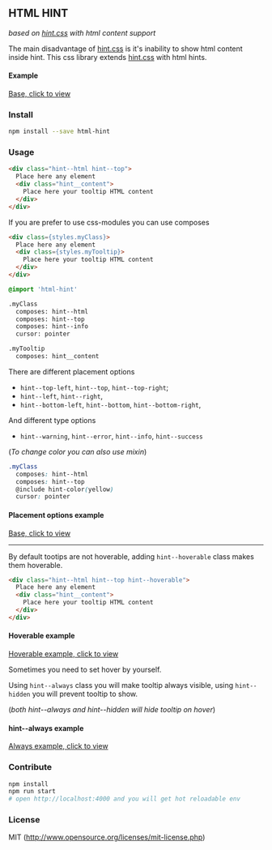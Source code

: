 ## HTML HINT

*based on [hint.css](https://github.com/chinchang/hint.css) with html content support*

The main disadvantage of [hint.css](https://github.com/chinchang/hint.css) is it's inability to show html content inside hint.
This css library extends [hint.css](https://github.com/chinchang/hint.css) with html hints.

#### Example

[Base, click to view](http://istarkov.github.io/html-hint/#exampleMain)

### Install

```bash
npm install --save html-hint
```

### Usage

```html
<div class="hint--html hint--top">
  Place here any element
  <div class="hint__content">
    Place here your tooltip HTML content
  </div>
</div>
```

If you are prefer to use css-modules you can use composes

```html
<div class={styles.myClass}>
  Place here any element
  <div class={styles.myTooltip}>
    Place here your tooltip HTML content
  </div>
</div>
```

```scss
@import 'html-hint'

.myClass
  composes: hint--html
  composes: hint--top
  composes: hint--info
  cursor: pointer

.myTooltip
  composes: hint__content
```

There are different placement options
- `hint--top-left`, `hint--top`, `hint--top-right`;
- `hint--left`, `hint--right`,
- `hint--bottom-left`, `hint--bottom`, `hint--bottom-right`,

And different type options
- `hint--warning`, `hint--error`, `hint--info`, `hint--success`

(_To change color you can also use mixin_)

```scss
.myClass
  composes: hint--html
  composes: hint--top
  @include hint-color(yellow)
  cursor: pointer
```

#### Placement options example

[Base, click to view](http://istarkov.github.io/html-hint/#exampleMain)

---

By default tootips are not hoverable, adding `hint--hoverable` class makes them hoverable.

```html
<div class="hint--html hint--top hint--hoverable">
  Place here any element
  <div class="hint__content">
    Place here your tooltip HTML content
  </div>
</div>
```

#### Hoverable example

[Hoverable example, click to view](http://istarkov.github.io/html-hint/#exampleHoverable)

Sometimes you need to set hover by yourself.

Using `hint--always` class you will make tooltip always visible,
using `hint--hidden` you will prevent tooltip to show.

(_both hint--always and hint--hidden will hide tooltip on hover_)

#### hint--always example

[Always example, click to view](http://istarkov.github.io/html-hint/#exampleAlways)

### Contribute

```bash
npm install
npm run start
# open http://localhost:4000 and you will get hot reloadable env
```

### License

MIT (http://www.opensource.org/licenses/mit-license.php)
